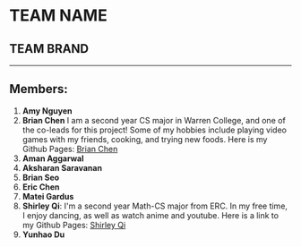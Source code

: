 # TEAM NAME
## TEAM BRAND

---
## Members:
1. **Amy Nguyen**
2. **Brian Chen**
I am a second year CS major in Warren College, and one of the co-leads for this project! Some of my hobbies include playing video games with my friends, cooking, and trying new foods. Here is my Github Pages: [Brian Chen](https://brichen.github.io/brian/)
3. **Aman Aggarwal**
4. **Aksharan Saravanan**
5. **Brian Seo**
6. **Eric Chen**
7. **Matei Gardus**
8. **Shirley Qi**: 
I'm a second year Math-CS major from ERC. In my free time, I enjoy dancing, as well as watch anime and youtube. Here is a link to my Github Pages: [Shirley Qi](https://sq19.github.io/shirley.github.io/)
9.  **Yunhao Du**

